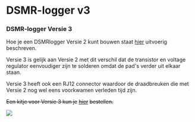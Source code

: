 # DSMR-logger v3

### DSMR-logger Versie 3 <a id="dsmr-logger-versie-3"></a>

Hoe je een DSMRlogger Versie 2 kunt bouwen staat [hier](https://github.com/mrWheel/DSMRlogger2HTTP/blob/master/Bouwbeschrijving.pdf) uitvoerig beschreven.

Versie 3 is gelijk aan Versie 2 met dit verschil dat de transistor en voltage regulator eenvoudiger zijn te solderen omdat de pad's verder uit elkaar staan.

Versie 3 heeft ook een RJ12 connector waardoor de draadbreuken die met Versie 2 nog wel eens voorkwamen verleden tijd zijn.

~~Een kitje voor Versie 3 kun je~~ [~~hier~~](https://opencircuit.nl/Product/13859/Slimme-meter-uitlezer-V3-bouwpakket-met-ESP-01) ~~bestellen.~~

![](https://mrwheel.github.io/DSMRloggerWS/img/DSMR_3D_v3.png)

